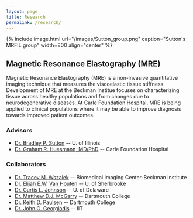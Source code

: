 ```yaml
---
layout: page
title: Research
permalink: /research/
---
```


{% include image.html url="/images/Sutton_group.png" caption="Sutton's MRFIL group" width=800 align="center" %}

## Magnetic Resonance Elastography (MRE)

Magnetic Resonance Elastography (MRE) is a non-invasive quantitative imaging technique that measures the viscoelastic tissue stiffness. Development of MRE at the Beckman Institue focuses on characterizing tissue across healthy populations and from changes due to neurodegenerative diseases. At Carle Foundation Hospital, MRE is being applied to clinical populations where it may be able to improve diagnosis towards improved patient outcomes.


### Advisors

- [Dr. Bradley P. Sutton][bps] -- U. of Illinois
- [Dr. Graham R. Huesmann, MD/PhD][grh] -- Carle Foundation Hospital

### Collaborators

- [Dr. Tracey M. Wszalek][tmw] -- Biomedical Imaging Center-Beckman Institute
- [Dr. Elijah E.W. Van Houten][evh] -- U. of Sherbrooke
- [Dr. Curtis L. Johnson][clj] -- U. of Delaware 
- [Dr. Matthew D.J. McGarry][mmg] -- Dartmouth College
- [Dr. Keith D. Paulsen][kdp] -- Dartmouth College
- [Dr. John G. Georgiadis][jgg] -- IIT


[bps]: http://mrfil.bioen.illinois.edu/
[grh]: https://carle.org/providers/details?ID=1447
[tmw]: https://beckman.illinois.edu/directory/person/traceyws
[evh]: https://www.usherbrooke.ca/gmecanique/departement/corps-professoral/elijah-van-houten/
[clj]: http://www.bme.udel.edu/curtis-johnson/
[mmg]: https://engineering.dartmouth.edu/people/faculty/matthew-mcgarry
[kdp]: https://engineering.dartmouth.edu/people/faculty/keith-paulsen
[jgg]: https://engineering.iit.edu/faculty/john-georgiadis
